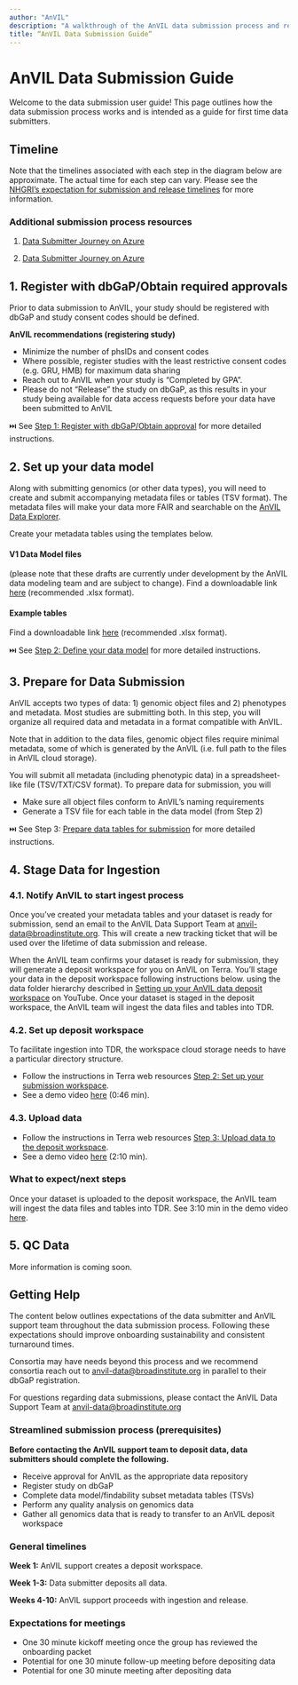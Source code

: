 ```yaml
---
author: "AnVIL"
description: "A walkthrough of the AnVIL data submission process and requirements."
title: “AnVIL Data Submission Guide”
---
```


# AnVIL Data Submission Guide

<hero>

Welcome to the data submission user guide!  This page outlines how the data submission process works and is intended as a guide for first time data submitters.

</hero>

## Timeline

Note that the timelines associated with each step in the diagram below are approximate.  The actual time for each step can vary.  Please see the [NHGRI’s expectation for submission and release timelines](https://www.genome.gov/about-nhgri/Policies-Guidance/Data-Sharing-Policies-and-Expectations#timeline) for more information.

### Additional submission process resources

1. [Data Submitter Journey on Azure](https://drive.google.com/file/d/1SKie8-4k1wzzlcm52iyJFYLPmuOv6U8g/view)

2. [Data Submitter Journey on Azure](https://youtu.be/3T8aKy0zqH4?si=c6Ea05quEnGqwC8y)

## 1. Register with dbGaP/Obtain required approvals

Prior to data submission to AnVIL, your study should be registered with dbGaP and study consent codes should be defined.

**AnVIL recommendations (registering study)**
- Minimize the number of phsIDs and consent codes
- Where possible, register studies with the least restrictive consent codes (e.g. GRU, HMB) for maximum data sharing
- Reach out to AnVIL when your study is “Completed by GPA”.
- Please do not “Release” the study on dbGaP, as this results in your study being available for data access requests before your data have been submitted to AnVIL

⏭️ See [Step 1: Register with dbGaP/Obtain approval](https://anvilproject.org/learn/data-submitters/submission-guide/data-approval-process) for more detailed instructions. 

## 2. Set up your data model

Along with submitting genomics (or other data types), you will need to create and submit accompanying metadata files or tables (TSV format).  The metadata files will make your data more FAIR and searchable on the [AnVIL Data Explorer](https://explore.anvilproject.org/datasets).  

Create your metadata tables using the templates below. 

#### V1 Data Model files 

(please note that these drafts are currently under development by the AnVIL data modeling team and are subject to change). Find a downloadable link [here](https://docs.google.com/spreadsheets/d/16gik9Y1mWqOo6DAlFu1ygFGb3XVgTzOz/edit#gid=1482408180) (recommended .xlsx format).

#### Example tables 

Find a downloadable link [here](https://docs.google.com/spreadsheets/d/1XCTakFlc3N8zrDHav4AKuUaU68DwNFtrRoYP8fCrL4k/edit#gid=2080504935) (recommended .xlsx format).

⏭️ See [Step 2: Define your data model](https://anvilproject.org/learn/data-submitters/submission-guide/set-up-a-data-model) for more detailed instructions. 

## 3. Prepare for Data Submission

AnVIL accepts two types of data: 1) genomic object files and 2) phenotypes and metadata. Most studies are submitting both. In this step, you will organize all required data and metadata in a format compatible with AnVIL.

Note that in addition to the data files, genomic object files require minimal metadata, some of which is generated by the AnVIL (i.e. full path to the files in AnVIL cloud storage).

You will submit all metadata (including phenotypic data) in a spreadsheet-like file (TSV/TXT/CSV format). To prepare data for submission, you will

- Make sure all object files conform to AnVIL’s naming requirements
- Generate a TSV file for each table in the data model (from Step 2)

⏭️ See Step 3: [Prepare data tables for submission](https://anvilproject.org/learn/data-submitters/submission-guide/prepare-for-submission) for more detailed instructions. 

## 4. Stage Data for Ingestion

### 4.1. Notify AnVIL to start ingest process
Once you’ve created your metadata tables and your dataset is ready for submission, send an email to the AnVIL Data Support Team at [anvil-data@broadinstitute.org](mailto:anvil-data@broadinstitute.org).  This will create a new tracking ticket that will be used over the lifetime of data submission and release. 

When the AnVIL team confirms your dataset is ready for submission, they will generate a deposit workspace for you on AnVIL on Terra.  You’ll stage your data in the deposit workspace  following instructions below. using the data folder hierarchy described in [Setting up your AnVIL data deposit workspace](https://youtu.be/uUcanwjlIzA?si=yY5klWWREdCYyGml) on YouTube.  Once your dataset is staged in the deposit workspace, the AnVIL team will ingest the data files and tables into TDR.

### 4.2. Set up deposit workspace

To facilitate ingestion into TDR, the workspace cloud storage needs to have a particular directory structure. 

- Follow the instructions in Terra web resources [Step 2: Set up your submission workspace](https://support.terra.bio/hc/en-us/articles/20227904029083-Terra-on-Azure-AnVIL-data-submitter-s-guide#h_01HEQSB0F99SN957E2S0AB13G0).  
- See a demo video [here](https://youtu.be/uUcanwjlIzA?si=YxGG8L-oJtDN9P4s) (0:46 min).

### 4.3. Upload data 

- Follow the instructions in Terra web resources [Step 3: Upload data to the deposit workspace](https://support.terra.bio/hc/en-us/articles/20227904029083-Terra-on-Azure-AnVIL-data-submitter-s-guide#h_01HEQT6P4G8DTYE4Q4J33WJXDW).  
- See a demo video [here](https://youtu.be/uUcanwjlIzA?si=YxGG8L-oJtDN9P4s) (2:10 min).

### What to expect/next steps

Once your dataset is uploaded to the deposit workspace, the AnVIL team will ingest the data files and tables into TDR. See 3:10 min in the demo video [here](https://youtu.be/uUcanwjlIzA?si=YxGG8L-oJtDN9P4s). 

## 5. QC Data

More information is coming soon.

## Getting Help

The content below outlines expectations of the data submitter and AnVIL support team throughout the data submission process.  Following these expectations should improve onboarding sustainability and consistent turnaround times.

Consortia may have needs beyond this process and we recommend consortia reach out to [anvil-data@broadinstitute.org](sendto:anvil-data@broadinstitute.org) in parallel to their dbGaP registration.

For questions regarding data submissions, please contact the AnVIL Data Support Team at [anvil-data@broadinstitute.org](sendto:anvil-data@broadinstitute.org)

### Streamlined submission process (prerequisites)

**Before contacting the AnVIL support team to deposit data, data submitters should complete the following.**
- Receive approval for AnVIL as the appropriate data repository
- Register study on dbGaP
- Complete data model/findability subset metadata tables (TSVs)
- Perform any quality analysis on genomics data
- Gather all genomics data that is ready to transfer to an AnVIL deposit workspace 

### General timelines

**Week 1:** AnVIL support creates a deposit workspace.

**Week 1-3:** Data submitter deposits all data.

**Weeks 4-10:** AnVIL support proceeds with ingestion and release.

### Expectations for meetings

- One 30 minute kickoff meeting once the group has reviewed the onboarding packet
- Potential for one 30 minute follow-up meeting before depositing data
- Potential for one 30 minute meeting after depositing data

